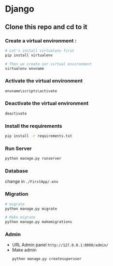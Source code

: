 # Django

## Clone this repo and cd to it

### Create a virtual environment :

```bash
# Let's install virtualenv first
pip install virtualenv

# Then we create our virtual environment
virtualenv envname
```

### Activate the virtual environment

```bash
envname\scripts\activate
```

### Deactivate the virtual environment

```bash
deactivate
```

### Install the requirements

```bash
pip install -r requirements.txt
```

### Run Server

```bash
python manage.py runserver
```

### Database
change in `./FirstApp/.env`

### Migration

```bash
# migrate
python manage.py migrate

# Make migrate
python manage.py makemigrations
```

### Admin

- URL Admin panel `http://127.0.0.1:8000/admin/`
- Make admin
  ```bash
  python manage.py createsuperuser
  ```
